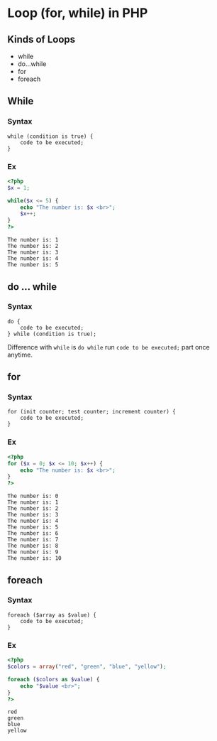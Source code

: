 # Loop (for, while) in PHP

## Kinds of Loops

- while
- do...while
- for
- foreach



## While

### Syntax

```
while (condition is true) {
    code to be executed;
}
```

### Ex

```php
<?php 
$x = 1; 

while($x <= 5) {
    echo "The number is: $x <br>";
    $x++;
} 
?>
```

```
The number is: 1 
The number is: 2 
The number is: 3 
The number is: 4 
The number is: 5 
```



## do ... while

### Syntax

```
do {
    code to be executed;
} while (condition is true);
```

Difference with `while` is `do while` run `code to be executed;` part once anytime.



## for

### Syntax

```
for (init counter; test counter; increment counter) {
    code to be executed;
}
```



### Ex

```php
<?php 
for ($x = 0; $x <= 10; $x++) {
    echo "The number is: $x <br>";
} 
?>
```

```
The number is: 0 
The number is: 1 
The number is: 2 
The number is: 3 
The number is: 4 
The number is: 5 
The number is: 6 
The number is: 7 
The number is: 8 
The number is: 9 
The number is: 10 
```



## foreach

### Syntax

```
foreach ($array as $value) {
    code to be executed;
}
```

### Ex

```php
<?php 
$colors = array("red", "green", "blue", "yellow"); 

foreach ($colors as $value) {
    echo "$value <br>";
}
?>
```

```
red 
green 
blue 
yellow 
```

